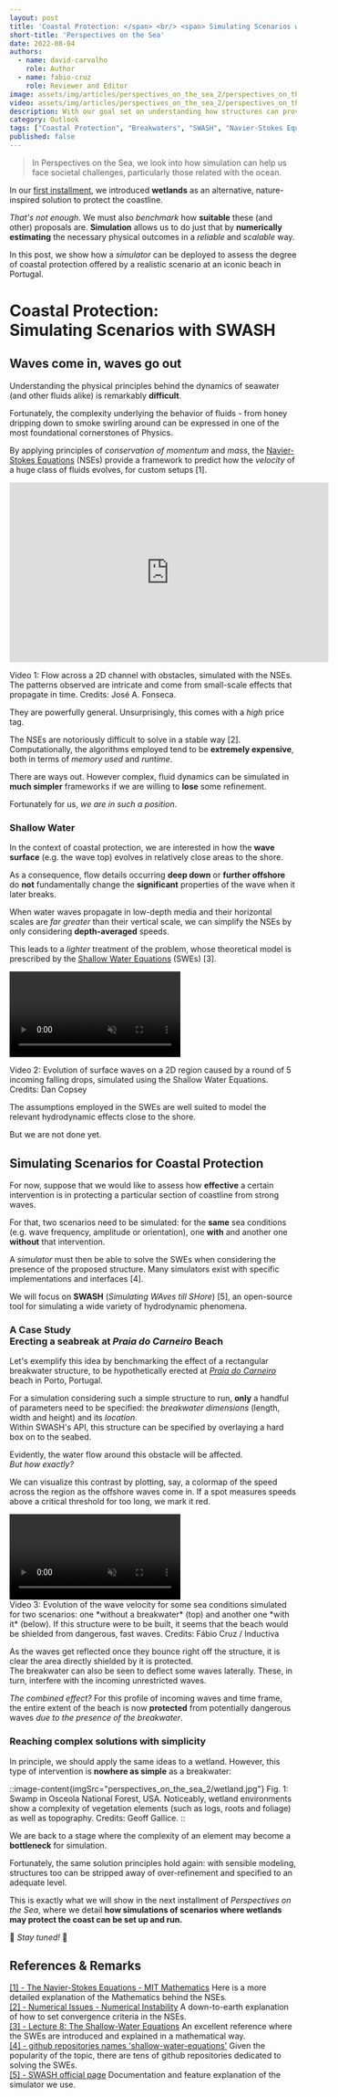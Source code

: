 ```yaml
---
layout: post
title: 'Coastal Protection: </span> <br/> <span> Simulating Scenarios with SWASH </span>'
short-title: 'Perspectives on the Sea'
date: 2022-08-04
authors: 
  - name: david-carvalho
    role: Author
  - name: fabio-cruz
    role: Reviewer and Editor
image: assets/img/articles/perspectives_on_the_sea_2/perspectives_on_the_sea_2_snapshot.jpg
video: assets/img/articles/perspectives_on_the_sea_2/perspectives_on_the_sea_2_cover.mp4
description: With our goal set on understanding how structures can provide coastal protection, we explain how simulators can help estimate which structures are optimal.
category: Outlook
tags: ["Coastal Protection", "Breakwaters", "SWASH", "Navier-Stokes Equations", "Shallow Water Equations", "Classical Simulators"]
published: false
---
```


<blockquote>
In Perspectives on the Sea, we look into how simulation can help us face societal challenges, particularly those related with the ocean.
</blockquote>

In our [first installment](2022-07-26-perspectives_on_the_sea_1), we introduced **wetlands** as an alternative, nature-inspired solution to protect the coastline. 

*That's not enough*. We must also *benchmark* how **suitable** these (and other) proposals are. 
**Simulation** allows us to do just that by **numerically estimating** the necessary physical outcomes in a *reliable* and *scalable* way.

In this post, we show how a *simulator* can be deployed to assess the degree of coastal protection offered by a realistic scenario at an iconic beach in Portugal.

# <span> Coastal Protection: </span> <br/> <span> Simulating Scenarios with SWASH </span>

## Waves come in, waves go out

Understanding the physical principles behind the dynamics of seawater (and other fluids alike) is remarkably **difficult**. 

Fortunately, the complexity underlying the behavior of fluids - from honey dripping down to smoke swirling around can be expressed in one of the most foundational cornerstones of Physics.

By applying principles of *conservation of momentum* and *mass*, the [Navier-Stokes Equations](https://en.wikipedia.org/wiki/Navier%E2%80%93Stokes_equations) (NSEs) provide a framework to predict how the *velocity* of a huge class of fluids evolves, for custom setups [1].

<div class="aspect-w-16 aspect-h-9">
<iframe width="560" height="315" src="https://www.youtube.com/embed/Iqfab4nKg2U" title="YouTube video player" frameborder="0" allow="accelerometer; autoplay; clipboard-write; encrypted-media; gyroscope; picture-in-picture" allowfullscreen></iframe>
</div>
<p class="mt-8 block sm:text-center text-base"> Video 1: Flow across a 2D channel with obstacles, simulated with the NSEs. The patterns observed are intricate and come from small-scale effects that propagate in time. Credits: José A. Fonseca.</p>

They are powerfully general. 
Unsurprisingly, this comes with a *high* price tag. 

The NSEs are notoriously difficult to solve in a stable way [2]. Computationally, the algorithms employed tend to be **extremely expensive**, both in terms of *memory used* and *runtime*.

There are ways out. 
However complex, fluid dynamics can be simulated in **much simpler** frameworks if we are willing to **lose** some refinement. 

Fortunately for us, *we are in such a position*.

### Shallow Water

In the context of coastal protection, we are interested in how the **wave surface** (e.g. the wave top) evolves in relatively close areas to the shore.

As a consequence, flow details occurring **deep down** or **further offshore** do **not** fundamentally change the **significant** properties of the wave when it later breaks.

When water waves propagate in low-depth media and their horizontal scales are *far greater* than their vertical scale, we can simplify the NSEs by only considering **depth-averaged** speeds.

This leads to a *lighter* treatment of the problem, whose theoretical model is prescribed by the [Shallow Water Equations](https://en.wikipedia.org/wiki/Shallow_water_equations) (SWEs) [3].

<div class="aspect-w-16 aspect-h-9">
<video class="mb-0" loop muted autoplay preload="auto">
    <source src="{{ 'assets/img/articles/perspectives_on_the_sea_2/shallow_water.mp4' | relative_url }}" type="video/mp4">
</video>
</div>
<p class="mt-8 block sm:text-center text-base"> Video 2: Evolution of surface waves on a 2D region caused by a round of 5 incoming falling drops, simulated using the Shallow Water Equations. Credits: Dan Copsey</p>

The assumptions employed in the SWEs are well suited to model the relevant hydrodynamic effects close to the shore.

But we are not done yet.

## Simulating Scenarios for Coastal Protection

For now, suppose that we would like to assess how **effective** a certain intervention is in protecting a particular section of coastline from strong waves. 

For that, two scenarios need to be simulated: for the **same** sea conditions (e.g. wave frequency, amplitude or orientation), one **with** and another one **without** that intervention.

A *simulator* must then be able to solve the SWEs when considering the presence of the proposed structure.
Many simulators exist with specific implementations and interfaces  [4].

We will focus on **SWASH** (*Simulating WAves till SHore*) [5], an open-source tool for simulating a wide variety of hydrodynamic phenomena.

### <span> A Case Study </span>  <br/> <span> Erecting a seabreak at *Praia do Carneiro* Beach </span>

Let's exemplify this idea by benchmarking the effect of a rectangular breakwater structure, to be hypothetically erected at [*Praia do Carneiro*](https://goo.gl/maps/KDp9RTLkpCgw8H8y6) beach in Porto, Portugal.

For a simulation considering such a simple structure to run, **only** a handful of parameters need to be specified: the *breakwater dimensions* (length, width and height) and its *location*. \
Within SWASH's API, this structure can be specified by overlaying a hard box on to the seabed. 

Evidently, the water flow around this obstacle will be affected. \
*But how exactly?*

We can visualize this contrast by plotting, say, a colormap of the speed across the region as the offshore waves come in. If a spot measures speeds above a critical threshold for too long, we mark it red.

<div class="videoWrapper">
<video class="mb-0" loop muted autoplay preload="auto">
    <source src="{{ 'assets/img/articles/perspectives_on_the_sea_2/swash_obstacle.mp4' | relative_url }}" type="video/mp4">
</video>
</div>
<span class="mt-0 block sm:text-center text-base"> Video 3: Evolution of the wave velocity for some sea conditions simulated for two scenarios: one *without a breakwater* (top) and another one *with it* (below). If this structure were to be built, it seems that the beach would be shielded from dangerous, fast waves. Credits: Fábio Cruz / Inductiva </span>

As the waves get reflected once they bounce right off the structure, it is clear the area directly shielded by it is protected. \
The breakwater can also be seen to deflect some waves laterally. These, in turn, interfere with the incoming unrestricted waves. 

*The combined effect?* For this profile of incoming waves and time frame, the entire extent of the beach is now **protected** from potentially dangerous waves *due to the presence of the breakwater*.

### Reaching complex solutions with simplicity

In principle, we should apply the same ideas to a wetland. 
However, this type of intervention is **nowhere as simple** as a breakwater:

::image-content{imgSrc="perspectives_on_the_sea_2/wetland.jpg"}
Fig. 1: Swamp in Osceola National Forest, USA. Noticeably, wetland environments show a complexity of vegetation elements (such as logs, roots and foliage) as well as topography. Credits: Geoff Gallice.
::

We are back to a stage where the complexity of an element may become a **bottleneck** for simulation.

Fortunately, the same solution principles hold again: with sensible modeling, structures too can be stripped away of over-refinement and specified to an adequate level.

This is exactly what we will show in the next installment of *Perspectives on the Sea*, where we detail **how simulations of scenarios where wetlands may protect the coast can be set up and run.**

🌊 *Stay tuned!* 🌊

## References & Remarks

[[1] - The Navier-Stokes Equations - MIT Mathematics](https://math.mit.edu/~dunkel/Teach/18.354_2014S/lecture_notes/L08_navier_stokes.pdf) Here is a more detailed explanation of the Mathematics behind the NSEs. \
[[2] - Numerical Issues - Numerical Instability](https://www.flow3d.com/resources/cfd-101/numerical-issues/numerical-instability) A down-to-earth explanation of how to set convergence criteria in the NSEs. \
[[3] - Lecture 8: The Shallow-Water Equations](https://gfd.whoi.edu/wp-content/uploads/sites/18/2018/03/lecture8-harvey_136564.pdf) An excellent reference where the SWEs are introduced and explained in a mathematical way. \
[[4] - github repositories names 'shallow-water-equations'](https://github.com/topics/shallow-water-equations)
Given the popularity of the topic, there are tens of github repositories dedicated to solving the SWEs. \
[[5] - SWASH official page](https://swash.sourceforge.io/) Documentation and feature explanation of the simulator we use.
